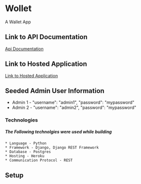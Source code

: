# Wollet
A Wallet App

## Link to API Documentation
[Api Documentation](https://documenter.getpostman.com/view/11059495/UVXesdbK "API DOcumentation")

## Link to Hosted Application
[Link to Hosted Application](https://wollet.herokuapp.com/ "Heroku")

## Seeded Admin User Information
   * Admin 1 - "username": "admin1", "password": "mypassword"
   * Admin 2 - "username": "admin2", "password": "mypassword"

### Technologies
##### The Following technolgies were used while building
    * Language - Python
    * Framework - Django, Django REST Framework
    * Database - Postgres
    * Hosting - Heroku
    * Communication Protocol - REST

## Setup

